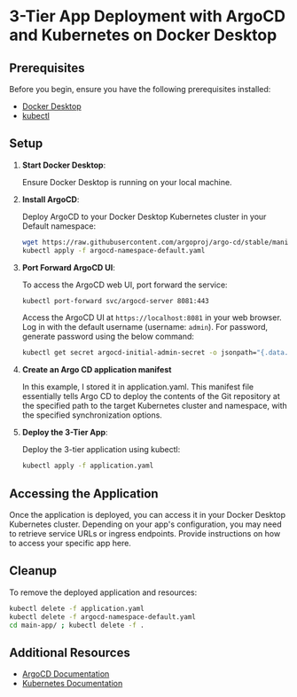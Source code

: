 # 3-Tier App Deployment with ArgoCD and Kubernetes on Docker Desktop

## Prerequisites

Before you begin, ensure you have the following prerequisites installed:

- [Docker Desktop](https://www.docker.com/products/docker-desktop)
- [kubectl](https://kubernetes.io/docs/tasks/tools/install-kubectl/)

## Setup

1. **Start Docker Desktop**:

   Ensure Docker Desktop is running on your local machine.

2. **Install ArgoCD**:

   Deploy ArgoCD to your Docker Desktop Kubernetes cluster in your Default namespace:

   ```bash
   wget https://raw.githubusercontent.com/argoproj/argo-cd/stable/manifests/install.yaml -O argocd-namespace-default.yaml
   kubectl apply -f argocd-namespace-default.yaml
   ```

3. **Port Forward ArgoCD UI**:

   To access the ArgoCD web UI, port forward the service:

   ```bash
   kubectl port-forward svc/argocd-server 8081:443
   ```

   Access the ArgoCD UI at `https://localhost:8081` in your web browser. Log in with the default username (username: `admin`). For password, generate password using the below command:
   
   ```bash
   kubectl get secret argocd-initial-admin-secret -o jsonpath="{.data.password}" | base64 --decode && echo
   ```

4. **Create an Argo CD application manifest** 

   In this example, I stored it in application.yaml. This manifest file essentially tells Argo CD to deploy the contents of the Git repository at the specified path to the target Kubernetes cluster and namespace, with the specified synchronization options.

5. **Deploy the 3-Tier App**:

   Deploy the 3-tier application using kubectl:

   ```bash
   kubectl apply -f application.yaml
   ```

## Accessing the Application

Once the application is deployed, you can access it in your Docker Desktop Kubernetes cluster. Depending on your app's configuration, you may need to retrieve service URLs or ingress endpoints. Provide instructions on how to access your specific app here.

## Cleanup

To remove the deployed application and resources:

```bash
kubectl delete -f application.yaml
kubectl delete -f argocd-namespace-default.yaml
cd main-app/ ; kubectl delete -f .
```

## Additional Resources

- [ArgoCD Documentation](https://argo-cd.readthedocs.io/)
- [Kubernetes Documentation](https://kubernetes.io/docs/home/)
